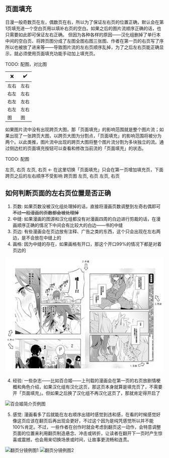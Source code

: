 ## 页面填充

日漫一般奇数页在左，偶数页在右，所以为了保证左右页的位置正确，默认会在第1页填充进一个空白页用以填补右页的空白。如果之后的图片流顺序正确的话，也只需要如此即可保证左右正确。
但因为各种各样的原因——汉化组删掉了单行本中间的空白页、将跨页图分成了左图全图右图三张图、作者在第一页的右页写了序所以也被放了进来等——导致图片流的左右页顺序乱掉，为了之后左右页能正确显示，就必须使用页面填充功能手动加上填充页。

TODO: 配图，对比图

| ❌ | ✔️ |
| ---- | ---- |
| 左右 | 左右 |
| 右左 | 左右 |
| 右左 | 左右 |
| 右左 | 左右 |
| 图 | 图 |

如果图片流中没有出现跨页大图，那「页面填充」的影响范围就是整个图片流；如果出现了一张跨页大图，以跨页大图为分割点，「页面填充」的影响范围将被分为两个。以此类推，图片流中出现的跨页大图将整个图片流分割为多块独立的流。通过侧边栏的页面填充按钮可以查看和修改当前流的「页面填充」的状态。

TODO: 配图

左页, 右页
左页, 右页 <- 在这里切换「页面填充」只会在第一页增加填充页，下面跨页之后的左右顺序不受影响
  跨页图
左页, 右页
左页, 右页

## 如何判断页面的左右页位置是否正确

1. 页数: 如果页数没被汉化组处理掉的话，直接将漫画页数调整到左奇右偶即可~~不过一般漫画的页数都会被处理掉~~
2. 中缝: 如果漫画的图源和汉化组都没有对漫画四周的白边进行剪裁的话，在漫画顺序正确的情况下中间会有比较大的白边——书的中缝
3. 页边: 有些漫画会在页边放有注释、广告之类的东西，这个只会出现在左右两边，是不会放在中缝上的
4. 画格: 因为中缝的存在，如果画格有开口，那这个开口99%的情况下都是对着页边的

![判断左右页位置例图](/images/判断左右页位置例图.png)

4. 经验: 一些杂志——比如百合姬——上刊载的漫画会在第一页的右页放剧情梗概和角色介绍，如果汉化组有汉化这页，那这页本身就算是填充页了，不需要开「页面填充」。但如果之后换了汉化组不再汉化这页了，那就肯定得开启了

![百合姬简介页例图](/images/百合姬简介页例图.png)

5. 感觉: 漫画看多了后就能在左右顺序出错时感觉到违和感，在看的时候感觉好像这页应该在翻页后再出现会更好，不过这个因为是纯凭感觉所以并不能100%肯定。不过，一些作者在创作时就会考虑到翻页这一动作，会特意调整页面的位置来利用翻页制造悬念、冲击或转折，让读者在翻开下一页时产生惊喜或震撼，也会用来切换场景或时间，让故事更流畅和连贯。

![翻页分镜例图1](/images/翻页分镜例图1.png)
![翻页分镜例图2](/images/翻页分镜例图2.png)
